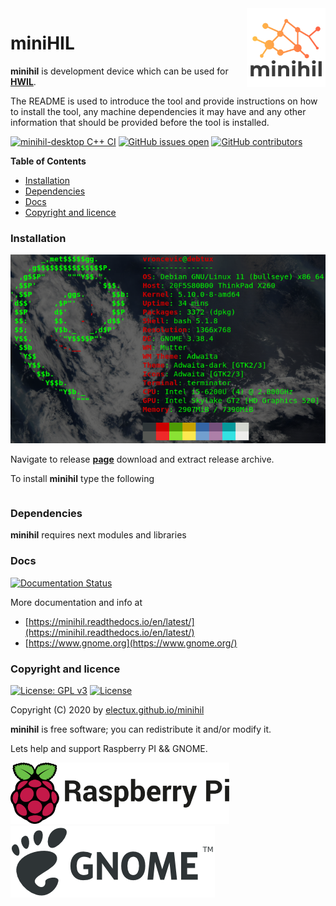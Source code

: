 <img align="right" src="https://raw.githubusercontent.com/electux/minihil/master/docs/minihil_logo.png" width="25%">

# miniHIL

**minihil** is development device which can be used for **[HWIL](https://en.wikipedia.org/wiki/Hardware-in-the-loop_simulation)**.

The README is used to introduce the tool and provide instructions on
how to install the tool, any machine dependencies it may have and any
other information that should be provided before the tool is installed.

[![minihil-desktop C++ CI](https://github.com/electux/minihil/actions/workflows/minihil_desktop_cc_checker.yml/badge.svg)](https://github.com/electux/minihil/actions/workflows/minihil_desktop_cc_checker.yml) [![GitHub issues open](https://img.shields.io/github/issues/electux/minihil.svg)](https://github.com/electux/minihil/issues) [![GitHub contributors](https://img.shields.io/github/contributors/electux/minihil.svg)](https://github.com/electux/minihil/graphs/contributors)

<!-- START doctoc generated TOC please keep comment here to allow auto update -->
<!-- DON'T EDIT THIS SECTION, INSTEAD RE-RUN doctoc TO UPDATE -->
**Table of Contents**

- [Installation](#installation)
- [Dependencies](#dependencies)
- [Docs](#docs)
- [Copyright and licence](#copyright-and-licence)

<!-- END doctoc generated TOC please keep comment here to allow auto update -->

### Installation

![Debian Linux OS](https://raw.githubusercontent.com/electux/minihil/master/docs/debtux.png)

Navigate to release **[page](https://github.com/electux/minihil/releases)** download and extract release archive.

To install **minihil** type the following
```

```

### Dependencies

**minihil** requires next modules and libraries

### Docs

[![Documentation Status](https://readthedocs.org/projects/minihil/badge/?version=latest)](https://minihil.readthedocs.io/projects/minihil/en/latest/?badge=latest)

More documentation and info at
* [https://minihil.readthedocs.io/en/latest/](https://minihil.readthedocs.io/en/latest/)
* [https://www.gnome.org](https://www.gnome.org/)

### Copyright and licence

[![License: GPL v3](https://img.shields.io/badge/License-GPLv3-blue.svg)](https://www.gnu.org/licenses/gpl-3.0) [![License](https://img.shields.io/badge/License-Apache%202.0-blue.svg)](https://opensource.org/licenses/Apache-2.0)

Copyright (C) 2020 by [electux.github.io/minihil](https://electux.github.io/minihil)

**minihil** is free software; you can redistribute it and/or modify it.

Lets help and support Raspberry PI && GNOME.

<a href="https://www.raspberrypi.org/donate/">
<img src="https://raw.githubusercontent.com/electux/minihil/master/docs/RPi.png" alt="RPi" width="350" height="98">
</a> <a href="https://www.gnome.org/support-gnome/donate/">
<img src="https://raw.githubusercontent.com/electux/minihil/master/docs/GNOME.png" alt="GNOME" width="327" height="115">
</a>

